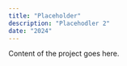 ```yaml
---
title: "Placeholder"
description: "Placehodler 2"
date: "2024"
---
```


Content of the project goes here.